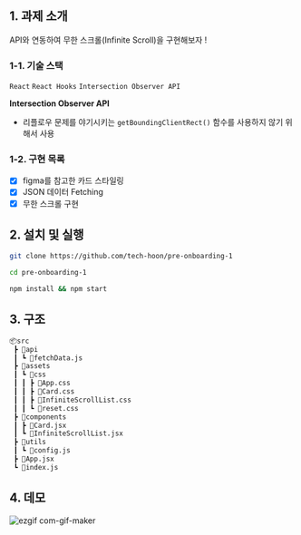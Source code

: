 ## 1. 과제 소개

API와 연동하여 무한 스크롤(Infinite Scroll)을 구현해보자 !

### 1-1. 기술 스택

`React` `React Hooks` `Intersection Observer API`

**Intersection Observer API**

- 리플로우 문제를 야기시키는 `getBoundingClientRect()` 함수를 사용하지 않기 위해서 사용

### 1-2. 구현 목록

- [x] figma를 참고한 카드 스타일링
- [x] JSON 데이터 Fetching
- [x] 무한 스크롤 구현

## 2. 설치 및 실행

```bash
git clone https://github.com/tech-hoon/pre-onboarding-1

cd pre-onboarding-1

npm install && npm start
```

## 3. 구조

```bash
📦src
 ┣ 📂api
 ┃ ┗ 📜fetchData.js
 ┣ 📂assets
 ┃ ┗ 📂css
 ┃ ┃ ┣ 📜App.css
 ┃ ┃ ┣ 📜Card.css
 ┃ ┃ ┣ 📜InfiniteScrollList.css
 ┃ ┃ ┗ 📜reset.css
 ┣ 📂components
 ┃ ┣ 📜Card.jsx
 ┃ ┗ 📜InfiniteScrollList.jsx
 ┣ 📂utils
 ┃ ┗ 📜config.js
 ┣ 📜App.jsx
 ┗ 📜index.js
```

## 4. 데모

![ezgif com-gif-maker](https://user-images.githubusercontent.com/19265753/127101541-ac42fa8b-0603-47c7-9624-4a05e7514592.gif)
